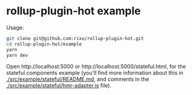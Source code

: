 # rollup-plugin-hot example

Usage:

```bash
git clone git@github.com:rixo/rollup-plugin-hot.git
cd rollup-plugin-hot/example
yarn
yarn dev
```

Open http://localhost:5000 or http://localhost:5000/stateful.html, for the stateful components example (you'll find more information about this in [./src/example/stateful/README.md](./src/example/stateful/README.md), and comments in the [./src/example/stateful/hmr-adapter.js](./src/example/stateful/hmr-adapter.js) file).
